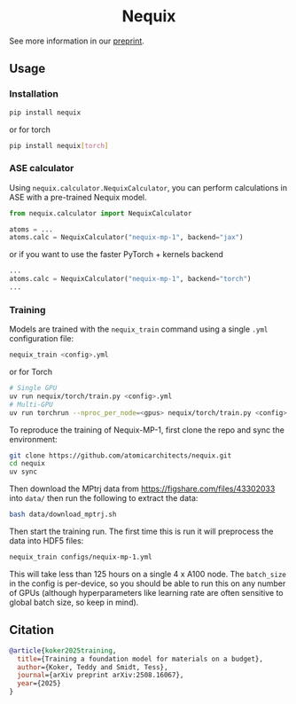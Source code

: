 <h1 align='center'>Nequix</h1>

See more information in our [preprint](https://arxiv.org/abs/2508.16067).

## Usage

### Installation

```bash
pip install nequix
```

or for torch

```bash
pip install nequix[torch]
```

### ASE calculator

Using `nequix.calculator.NequixCalculator`, you can perform calculations in
ASE with a pre-trained Nequix model.

```python
from nequix.calculator import NequixCalculator

atoms = ...
atoms.calc = NequixCalculator("nequix-mp-1", backend="jax")
```

or if you want to use the faster PyTorch + kernels backend

```python
...
atoms.calc = NequixCalculator("nequix-mp-1", backend="torch")
...
```

### Training

Models are trained with the `nequix_train` command using a single `.yml`
configuration file:

```bash
nequix_train <config>.yml
```
or for Torch

```bash
# Single GPU
uv run nequix/torch/train.py <config>.yml
# Multi-GPU
uv run torchrun --nproc_per_node=<gpus> nequix/torch/train.py <config>.yml
```

To reproduce the training of Nequix-MP-1, first clone the repo and sync the environment:

```bash
git clone https://github.com/atomicarchitects/nequix.git
cd nequix
uv sync
```


Then download the MPtrj data from
https://figshare.com/files/43302033 into `data/` then run the following to extract the data:

```bash
bash data/download_mptrj.sh
```

Then start the training run. The first time this is run it will preprocess the data into HDF5 files:

```bash
nequix_train configs/nequix-mp-1.yml
```

This will take less than 125 hours on a single 4 x A100 node. The `batch_size` in the
config is per-device, so you should be able to run this on any number of GPUs
(although hyperparameters like learning rate are often sensitive to global batch
size, so keep in mind).

## Citation

```bibtex
@article{koker2025training,
  title={Training a foundation model for materials on a budget},
  author={Koker, Teddy and Smidt, Tess},
  journal={arXiv preprint arXiv:2508.16067},
  year={2025}
}
```
